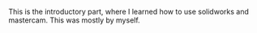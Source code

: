 This is the introductory part, where I learned how to use solidworks and mastercam. This was mostly by myself.

